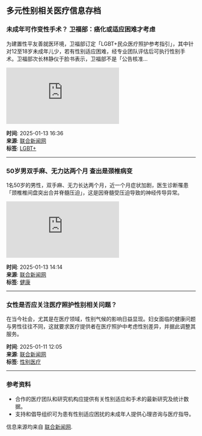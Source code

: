 ## 多元性别相关医疗信息存档

### 未成年可作变性手术？ 卫福部：癌化或适应困难才考虑
为建置性平友善就医环境，卫福部订定「LGBT+民众医疗照护参考指引」，其中针对12至18岁未成年儿少，若有性别适应困难，经专业团队评估后可执行性别手术。卫福部次长林静仪于脸书表示，卫福部不是「公告核准...

![图片](https://pgw.udn.com.tw/gw/photo.php?u=https://uc.udn.com.tw/photo/2025/01/13/realtime/31266803.jpg&s=Y&x=0&y=42&sw=5712&sh=3808&exp=3600&w=600)

**时间**: 2025-01-13 16:36  
**来源**: [联合新闻网](https://udn.com/news/story/7266/8487170)  
**标签**: [LGBT+](https://udn.com/news/cate/7225)

---

### 50岁男双手麻、无力达两个月 查出是颈椎病变
1名50岁的男性，双手麻、无力长达两个月，近一个月症状加剧，医生诊断罹患「颈椎椎间盘突出合并脊髓压迫」，这是因脊髓受压迫导致的神经传导异常。

![图片](https://pgw.udn.com.tw/gw/photo.php?u=https://udn.com/photo/2025/01/13/realtime/31254543.jpg&s=Y&x=0&y=181&sw=299&sh=199&exp=3600&w=600)

**时间**: 2025-01-13 14:14  
**来源**: [联合新闻网](https://udn.com/news/story/7266/8486859)  
**标签**: [健康](https://udn.com/news/cate/6649)

---

### 女性是否应关注医疗照护性别相关问题？
在当今社会，尤其是在医疗领域，性别气候的影响日益显现。妇女面临的健康问题与男性往往不同，这就要求医疗提供者在医疗照护中考虑性别差异，并据此调整其服务。

**时间**: 2025-01-11 12:05  
**来源**: [联合新闻网](https://udn.com/news/story/7266/8483533)  
**标签**: [性别医疗](https://udn.com/news/cate/6649)

--- 

### 参考资料
- 合作的医疗团队和研究机构应提供有关性别适应和手术的最新研究及统计数据。
- 支持和倡导组织可为患有性别适应困扰的未成年人提供心理咨询与医疗指导。

信息来源均来自 [联合新闻网](https://udn.com/news).
<!-- tcd_original_link https://udn.com/search/tagging/2/%E6%89%8B%E8%A1%93 -->
